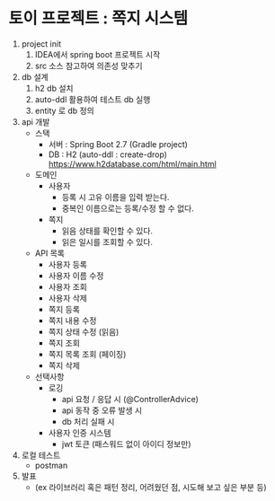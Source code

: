 # 토이 프로젝트 : 쪽지 시스템

1. project init
    1. IDEA에서 spring boot 프로젝트 시작
    2. src 소스 참고하여 의존성 맞추기
2. db 설계
    1. h2 db 설치
    2. auto-ddl 활용하여 테스트 db 실행
    3. entity 로 db 정의
3. api 개발
    - 스택
        - 서버 : Spring Boot 2.7 (Gradle project)
        - DB : H2 (auto-ddl : create-drop)\
          https://www.h2database.com/html/main.html
    - 도메인
        - 사용자
            - 등록 시 고유 이름을 입력 받는다.
            - 중복인 이름으로는 등록/수정 할 수 없다.
        - 쪽지
            - 읽음 상태를 확인할 수 있다.
            - 읽은 일시를 조회할 수 있다.
    - API 목록
        - 사용자 등록
        - 사용자 이름 수정
        - 사용자 조회
        - 사용자 삭제
        - 쪽지 등록
        - 쪽지 내용 수정
        - 쪽지 상태 수정 (읽음)
        - 쪽지 조회
        - 쪽지 목록 조회 (페이징)
        - 쪽지 삭제
    - 선택사항
        - 로깅
            - api 요청 / 응답 시 (@ControllerAdvice)
            - api 동작 중 오류 발생 시
            - db 처리 실패 시
        - 사용자 인증 시스템
            - jwt 토큰 (패스워드 없이 아이디 정보만)
4. 로컬 테스트
    - postman
5. 발표
    - (ex 라이브러리 혹은 패턴 정리, 어려웠던 점, 시도해 보고 싶은 부분 등)